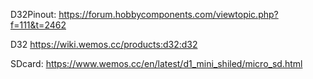 D32Pinout:
https://forum.hobbycomponents.com/viewtopic.php?f=111&t=2462

D32
https://wiki.wemos.cc/products:d32:d32

SDcard:
https://www.wemos.cc/en/latest/d1_mini_shiled/micro_sd.html